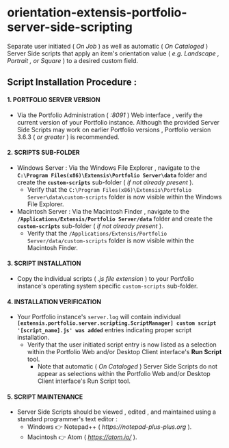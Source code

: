# orientation-extensis-portfolio-server-side-scripting
Separate user initiated ( _On Job_ ) as well as automatic ( _On Cataloged_ ) Server Side scripts that apply an item's orientation value ( _e.g. Landscape , Portrait , or Square_ ) to a desired custom field.

## Script Installation Procedure :

#### 1. PORTFOLIO SERVER VERSION
* Via the Portfolio Administration ( _:8091_ ) Web interface , verify the current version of your Portfolio instance.
Although the provided Server Side Scripts may work on earlier Portfolio versions , Portfolio version 3.6.3 ( _or greater_ ) is recommended.

#### 2. SCRIPTS SUB-FOLDER
* Windows Server : Via the Windows File Explorer , navigate to the **`C:\Program Files(x86)\Extensis\Portfolio Server\data`** folder and create the **`custom-scripts`** sub-folder ( _if not already present_ ).
  * Verify that the `C:\Program Files(x86)\Extensis\Portfolio Server\data\custom-scripts` folder is now visible within the Windows File Explorer.
* Macintosh Server : Via the Macintosh Finder , navigate to the **`/Applications/Extensis/Portfolio Server/data`** folder and create the **`custom-scripts`** sub-folder ( _if not already present_ ).
  * Verify that the `/Applications/Extensis/Portfolio Server/data/custom-scripts` folder is now visible within the Macintosh Finder.

#### 3. SCRIPT INSTALLATION
* Copy the individual scripts ( _.js file extension_ ) to your Portfolio instance's operating system specific `custom-scripts` sub-folder.

#### 4. INSTALLATION VERIFICATION
* Your Portfolio instance's `server.log` will contain individual **`[extensis.portfolio.server.scripting.ScriptManager] custom script '[script_name].js' was added`** entries indicating proper script installation.
  * Verify that the user initiated script entry is now listed as a selection within the Portfolio Web and/or Desktop Client interface's **Run Script** tool.
    * Note that automatic ( _On Cataloged_ ) Server Side Scripts do not appear as selections within the Portfolio Web and/or Desktop Client interface's Run Script tool.

#### 5. SCRIPT MAINTENANCE
* Server Side Scripts should be viewed , edited , and maintained using a standard programmer's text editor :
  * Windows :point_right: Notepad++ ( _https://notepad-plus-plus.org_ ).
  * Macintosh :point_right: Atom ( _https://atom.io/_ ).
